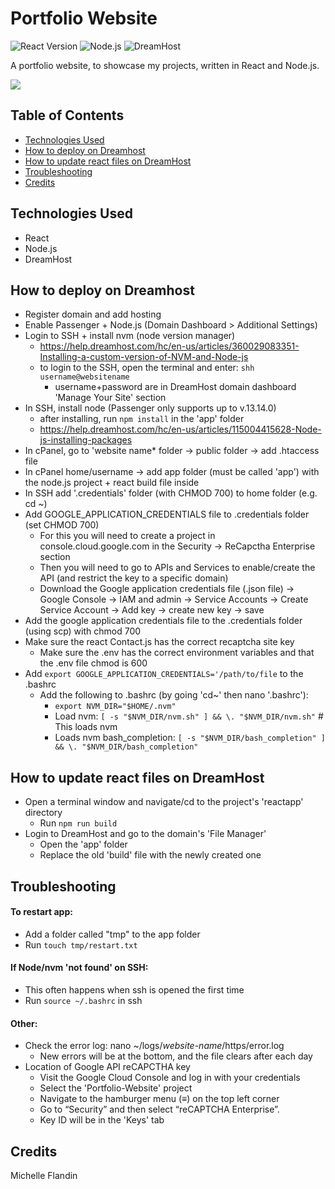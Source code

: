 # Portfolio Website

![React Version](https://img.shields.io/badge/react-18.2.0-blue.svg)
![Node.js](https://img.shields.io/badge/node.js-v16.13.0-green.svg)
![DreamHost](https://img.shields.io/badge/hosted%20on-DreamHost-darkblue.svg)


A portfolio website, to showcase my projects, written in React and Node.js.


<a href="https://michellef.dev" target="_blank"><img src="https://img.shields.io/badge/Website-green?style=for-the-badge&logo=node.js"></a>


## Table of Contents
- [Technologies Used](#technologies-used)
- [How to deploy on Dreamhost](#how-to-deploy)
- [How to update react files on DreamHost](#how-to-update)
- [Troubleshooting](#troubleshooting)
- [Credits](#credits)


## Technologies Used<a name="technologies-used"></a>
  - React
  - Node.js
  - DreamHost


## How to deploy on Dreamhost<a name="how-to-deploy"></a>
- Register domain and add hosting
- Enable Passenger + Node.js (Domain Dashboard > Additional Settings)
- Login to SSH + install nvm (node version manager)
  - https://help.dreamhost.com/hc/en-us/articles/360029083351-Installing-a-custom-version-of-NVM-and-Node-js
  - to login to the SSH, open the terminal and enter: `shh username@websitename`
    - username+password are in DreamHost domain dashboard 'Manage Your Site' section
- In SSH, install node (Passenger only supports up to v.13.14.0)
  - after installing, run `npm install` in the 'app' folder
  - https://help.dreamhost.com/hc/en-us/articles/115004415628-Node-js-installing-packages
- In cPanel, go to 'website name* folder -> public folder -> add .htaccess file
- In cPanel home/username -> add app folder (must be called 'app') with the node.js project + react build file inside
- In SSH add '.credentials' folder (with CHMOD 700) to home folder (e.g. cd ~)
- Add GOOGLE_APPLICATION_CREDENTIALS file to .credentials folder (set CHMOD 700)
  - For this you will need to create a project in console.cloud.google.com in the Security -> ReCapctha Enterprise section
  - Then you will need to go to APIs and Services to enable/create the API (and restrict the key to a specific domain)
  - Download the Google application credentials file (.json file) -> Google Console -> IAM and admin -> Service Accounts -> Create Service Account -> Add key -> create new key -> save
- Add the google application credentials file to the .credentials folder (using scp) with chmod 700
- Make sure the react Contact.js has the correct recaptcha site key
  - Make sure the .env has the correct environment variables and that the .env file chmod is 600
- Add `export GOOGLE_APPLICATION_CREDENTIALS='/path/to/file` to the .bashrc
  - Add the following to .bashrc (by going 'cd~' then nano '.bashrc'):
    - `export NVM_DIR="$HOME/.nvm"`
    - Load nvm: `[ -s "$NVM_DIR/nvm.sh" ] && \. "$NVM_DIR/nvm.sh"`  # This loads nvm
    - Loads nvm bash_completion: `[ -s "$NVM_DIR/bash_completion" ] && \. "$NVM_DIR/bash_completion"`


## How to update react files on DreamHost<a name="how-to-update"></a>
- Open a terminal window and navigate/cd to the project's 'reactapp' directory
  - Run `npm run build`
- Login to DreamHost and go to the domain's 'File Manager' 
  - Open the 'app' folder
  - Replace the old 'build' file with the newly created one


## Troubleshooting<a name="troubleshooting"></a>
#### To restart app:
 - Add a folder called "tmp" to the app folder 
 - Run `touch tmp/restart.txt`
#### If Node/nvm 'not found' on SSH:
 - This often happens when ssh is opened the first time
 - Run `source ~/.bashrc` in ssh
#### Other:
- Check the error log: nano ~/logs/*website-name*/https/error.log
  - New errors will be at the bottom, and the file clears after each day
- Location of Google API reCAPCTHA key
  - Visit the Google Cloud Console and log in with your credentials
  - Select the 'Portfolio-Website' project
  - Navigate to the hamburger menu (≡) on the top left corner
  - Go to “Security” and then select “reCAPTCHA Enterprise”.
  - Key ID will be in the 'Keys' tab


## Credits<a name="credits"></a>
Michelle Flandin